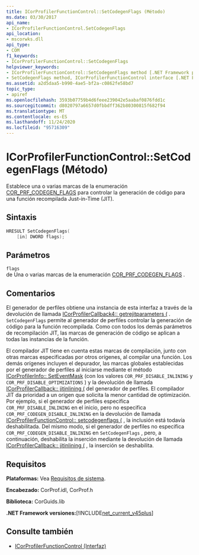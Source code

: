 ```yaml
---
title: ICorProfilerFunctionControl::SetCodegenFlags (Método)
ms.date: 03/30/2017
api_name:
- ICorProfilerFunctionControl.SetCodegenFlags
api_location:
- mscorwks.dll
api_type:
- COM
f1_keywords:
- ICorProfilerFunctionControl::SetCodegenFlags
helpviewer_keywords:
- ICorProfilerFunctionControl::SetCodegenFlags method [.NET Framework profiling]
- SetCodegenFlags method, ICorProfilerFunctionControl interface [.NET Framework profiling]
ms.assetid: a2d5daa5-b990-4ae5-bf2a-c0862fe58bd7
topic_type:
- apiref
ms.openlocfilehash: 3593b07759b4d6feee239042e5aabaf0876fdd1c
ms.sourcegitcommit: d8020797a6657d0fbbdff362b80300815f682f94
ms.translationtype: MT
ms.contentlocale: es-ES
ms.lasthandoff: 11/24/2020
ms.locfileid: "95716309"
---
```

# <a name="icorprofilerfunctioncontrolsetcodegenflags-method"></a>ICorProfilerFunctionControl::SetCodegenFlags (Método)

Establece una o varias marcas de la enumeración [COR_PRF_CODEGEN_FLAGS](cor-prf-codegen-flags-enumeration.md) para controlar la generación de código para una función recompilada Just-in-Time (JIT).  
  
## <a name="syntax"></a>Sintaxis  
  
```cpp  
HRESULT SetCodegenFlags(  
    [in] DWORD flags);  
```  
  
## <a name="parameters"></a>Parámetros  

 `flags`  
 de Una o varias marcas de la enumeración [COR_PRF_CODEGEN_FLAGS](cor-prf-codegen-flags-enumeration.md) .  
  
## <a name="remarks"></a>Comentarios  

 El generador de perfiles obtiene una instancia de esta interfaz a través de la devolución de llamada [ICorProfilerCallback4:: getrejitparameters (](icorprofilercallback4-getrejitparameters-method.md) . `SetCodegenFlags` permite al generador de perfiles controlar la generación de código para la función recompilada. Como con todos los demás parámetros de recompilación JIT, las marcas de generación de código se aplican a todas las instancias de la función.  
  
 El compilador JIT tiene en cuenta estas marcas de compilación, junto con otras marcas especificadas por otros orígenes, al compilar una función.  Los demás orígenes incluyen el depurador, las marcas globales establecidas por el generador de perfiles al iniciarse mediante el método [ICorProfilerInfo:: SetEventMask](icorprofilerinfo-seteventmask-method.md) (con los valores `COR_PRF_DISABLE_INLINING` y `COR_PRF_DISABLE_OPTIMIZATIONS` ) y la devolución de llamada [ICorProfilerCallback:: jitinlining (](icorprofilercallback-jitinlining-method.md) del generador de perfiles.  El compilador JIT da prioridad a un origen que solicita la menor cantidad de optimización.  Por ejemplo, si el generador de perfiles especifica `COR_PRF_DISABLE_INLINING` en el inicio, pero no especifica `COR_PRF_CODEGEN_DISABLE_INLINING` en la devolución de llamada [ICorProfilerFunctionControl:: setcodegenflags (](icorprofilerfunctioncontrol-setcodegenflags-method.md) , la inclusión está todavía deshabilitada.  Del mismo modo, si el generador de perfiles no especifica `COR_PRF_CODEGEN_DISABLE_INLINING` en `SetCodegenFlags` , pero, a continuación, deshabilita la inserción mediante la devolución de llamada [ICorProfilerCallback:: jitinlining (](icorprofilercallback-jitinlining-method.md) , la inserción se deshabilita.  
  
## <a name="requirements"></a>Requisitos  

 **Plataformas:** Vea [Requisitos de sistema](../../get-started/system-requirements.md).  
  
 **Encabezado:** CorProf.idl, CorProf.h  
  
 **Biblioteca:** CorGuids.lib  
  
 **.NET Framework versiones:**[!INCLUDE[net_current_v45plus](../../../../includes/net-current-v45plus-md.md)]  
  
## <a name="see-also"></a>Consulte también

- [ICorProfilerFunctionControl (Interfaz)](icorprofilerfunctioncontrol-interface.md)
